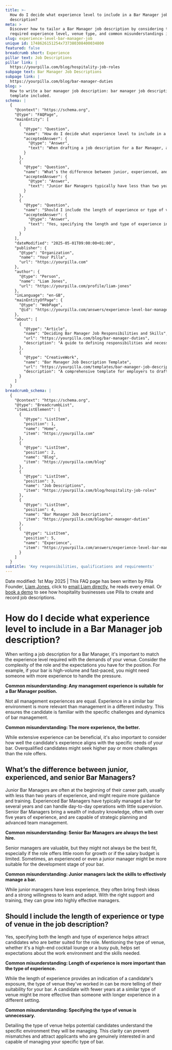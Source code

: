 ```yaml
---
title: >-
  How do I decide what experience level to include in a Bar Manager job
  description?
meta: >
  Discover how to tailor a Bar Manager job description by considering the
  required experience level, venue type, and common misunderstandings in hiring.
slug: experience-level-bar-manager-job
unique id: 1748626151254x737380308400034800
featured: false
breadcrumb short: Experience
pillar text: Job Descriptions
pillar link: |
  https://yourpilla.com/blog/hospitality-job-roles
subpage text: Bar Manager Job Descriptions
subpage link: |
  https://yourpilla.com/blog/bar-manager-duties
blog: >
  How to write a bar manager job description: bar manager job description
  template included.
schema: |
  {
    "@context": "https://schema.org",
    "@type": "FAQPage",
    "mainEntity": [
      {
        "@type": "Question",
        "name": "How do I decide what experience level to include in a Bar Manager job description?",
        "acceptedAnswer": {
          "@type": "Answer",
          "text": "When drafting a job description for a Bar Manager, align the required experience level with your venue's demands. If your bar is high-volume and fast-paced, it may be necessary to seek candidates with more experience to efficiently manage the pressures and responsibilities."
        }
      },
      {
        "@type": "Question",
        "name": "What’s the difference between junior, experienced, and senior Bar Managers?",
        "acceptedAnswer": {
          "@type": "Answer",
          "text": "Junior Bar Managers typically have less than two years of experience and may need more guidance. Experienced Bar Managers have several years of managing a bar and can operate daily activities independently. Senior Bar Managers have over five years of experience and can perform strategic planning and complex team management."
        }
      },
      {
        "@type": "Question",
        "name": "Should I include the length of experience or type of venue in the job description?",
        "acceptedAnswer": {
          "@type": "Answer",
          "text": "Yes, specifying the length and type of experience in the job description helps attract better-suited candidates. Indicate whether the venue is upscale or a busy pub to set clear expectations for the required skills and work environment."
        }
      }
    ],
    "dateModified": "2025-05-01T09:00:00+01:00",
    "publisher": {
      "@type": "Organization",
      "name": "Your Pilla",
      "url": "https://yourpilla.com"
    },
    "author": {
      "@type": "Person",
      "name": "Liam Jones",
      "url": "https://yourpilla.com/profile/liam-jones"
    },
    "inLanguage": "en-GB",
    "mainEntityOfPage": {
      "@type": "WebPage",
      "@id": "https://yourpilla.com/answers/experience-level-bar-manager-job"
    },
    "about": [
      {
        "@type": "Article",
        "name": "Deciding Bar Manager Job Responsibilities and Skills",
        "url": "https://yourpilla.com/blog/bar-manager-duties",
        "description": "A guide to defining responsibilities and necessary skills in a Bar Manager job description to ensure a thorough and effective recruitment process."
      },
      {
        "@type": "CreativeWork",
        "name": "Bar Manager Job Description Template",
        "url": "https://yourpilla.com/templates/bar-manager-job-description",
        "description": "A comprehensive template for employers to draft a job description for the position of Bar Manager, tailored to suit specific operational needs and venue type."
      }
    ]
  }
breadcrumb_schema: |
  {
    "@context": "https://schema.org",
    "@type": "BreadcrumbList",
    "itemListElement": [
      {
        "@type": "ListItem",
        "position": 1,
        "name": "Home",
        "item": "https://yourpilla.com"
      },
      {
        "@type": "ListItem",
        "position": 2,
        "name": "Blog",
        "item": "https://yourpilla.com/blog"
      },
      {
        "@type": "ListItem",
        "position": 3,
        "name": "Job Descriptions",
        "item": "https://yourpilla.com/blog/hospitality-job-roles"
      },
      {
        "@type": "ListItem",
        "position": 4,
        "name": "Bar Manager Job Descriptions",
        "item": "https://yourpilla.com/blog/bar-manager-duties"
      },
      {
        "@type": "ListItem",
        "position": 5,
        "name": "Experience",
        "item": "https://yourpilla.com/answers/experience-level-bar-manager-job"
      }
    ]
  }
subtitle: 'Key responsibilities, qualifications and requirements'
---
```


Date modified: 1st May 2025 | This FAQ page has been written by Pilla Founder, [Liam Jones](https://yourpilla.com/profile/liam-jones), click to [email Liam directly](https://mailto:liam@yourpilla.com), he reads every email. Or [book a demo](https://calendly.com/pilla/demo) to see how hospitality businesses use Pilla to create and record job descriptions.

# How do I decide what experience level to include in a Bar Manager job description?

When writing a job description for a Bar Manager, it's important to match the experience level required with the demands of your venue. Consider the complexity of the role and the expectations you have for the position. For example, if your bar is high-volume and fast-paced, you might need someone with more experience to handle the pressure.

**Common misunderstanding: Any management experience is suitable for a Bar Manager position.**

Not all management experiences are equal. Experience in a similar bar environment is more relevant than management in a different industry. This ensures the candidate is familiar with the specific challenges and dynamics of bar management.

**Common misunderstanding: The more experience, the better.**

While extensive experience can be beneficial, it's also important to consider how well the candidate's experience aligns with the specific needs of your bar. Overqualified candidates might seek higher pay or more challenges than the role offers.

## What’s the difference between junior, experienced, and senior Bar Managers?

Junior Bar Managers are often at the beginning of their career path, usually with less than two years of experience, and might require more guidance and training. Experienced Bar Managers have typically managed a bar for several years and can handle day-to-day operations with little supervision. Senior Bar Managers bring a wealth of industry knowledge, often with over five years of experience, and are capable of strategic planning and advanced team management.

**Common misunderstanding: Senior Bar Managers are always the best hire.**

Senior managers are valuable, but they might not always be the best fit, especially if the role offers little room for growth or if the salary budget is limited. Sometimes, an experienced or even a junior manager might be more suitable for the development stage of your bar.

**Common misunderstanding: Junior managers lack the skills to effectively manage a bar.**

While junior managers have less experience, they often bring fresh ideas and a strong willingness to learn and adapt. With the right support and training, they can grow into highly effective managers.

## Should I include the length of experience or type of venue in the job description?

Yes, specifying both the length and type of experience helps attract candidates who are better suited for the role. Mentioning the type of venue, whether it's a high-end cocktail lounge or a busy pub, helps set expectations about the work environment and the skills needed.

**Common misunderstanding: Length of experience is more important than the type of experience.**

While the length of experience provides an indication of a candidate's exposure, the type of venue they've worked in can be more telling of their suitability for your bar. A candidate with fewer years at a similar type of venue might be more effective than someone with longer experience in a different setting.

**Common misunderstanding: Specifying the type of venue is unnecessary.**

Detailing the type of venue helps potential candidates understand the specific environment they will be managing. This clarity can prevent mismatches and attract applicants who are genuinely interested in and capable of managing your specific type of bar.
